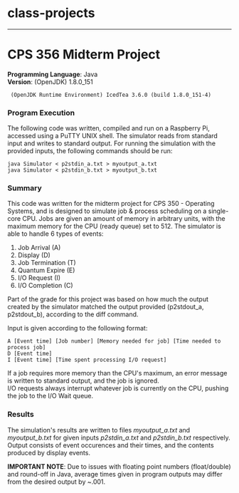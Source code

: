 # class-projects

---

# CPS 356 Midterm Project
**Programming Language**: Java  
**Version**: (OpenJDK) 1.8.0_151  

	 (OpenJDK Runtime Environment) IcedTea 3.6.0 (build 1.8.0_151-4)

### Program Execution
The following code was written, compiled and run on a Raspberry Pi, accessed using a PuTTY UNIX shell. The simulator reads from standard input and writes to standard output. For running the simulation with the provided inputs, the following commands should be run:  

    java Simulator < p2stdin_a.txt > myoutput_a.txt
    java Simulator < p2stdin_b.txt > myoutput_b.txt

### Summary
This code was written for the midterm project for CPS 350 - Operating Systems, and is designed to simulate job & process scheduling on a single-core CPU. Jobs are given an amount of memory in arbitrary units, with the maximum memory for the CPU (ready queue) set to 512. The simulator is able to handle 6 types of events:  

1. Job Arrival (A)
2. Display (D)
3. Job Termination (T)
4. Quantum Expire (E)
5. I/O Request (I)
6. I/O Completion (C)

Part of the grade for this project was based on how much the output created by the simulator matched the output provided (p2stdout_a, p2stdout_b), according to the diff command.

Input is given according to the following format:  

    A [Event time] [Job number] [Memory needed for job] [Time needed to process job]
    D [Event time] 
    I [Event time] [Time spent processing I/O request]

If a job requires more memory than the CPU's maximum, an error message is written to standard output, and the job is ignored.  
I/O requests always interrupt whatever job is currently on the CPU, pushing the job to the I/O Wait queue. 

### Results
The simulation's results are written to files *myoutput_a.txt* and *myoutput_b.txt* for given inputs *p2stdin_a.txt* and *p2stdin_b.txt* respectively. Output consists of event occurences and their times, and the contents produced by display events.

**IMPORTANT NOTE**: Due to issues with floating point numbers (float/double) and round-off in Java, average times given in program outputs may differ from the desired output by ~.001.  
